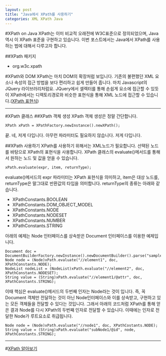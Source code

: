```yaml
---
layout: post
title: "Java에서 XPath를 사용하기"
categories: XML XPath Java
---
```


#XPath on Java
XPath는 이미 비교적 오래전에 W3C표준으로 정의되었으며, Java 역시 이 XPath 표준을 구현하고 있습니다. 이번 포스트에서는 Java에서 XPath를 사용하는 법에 대해서 다루고자 합니다.

##XPath 패키지
- org.w3c.xpath

#XPath와 DOM
XPath는 마치 DOM의 확장처럼 보입니다. 기존의 불편했던 XML 요소나 속성의 접근 방법을 보다 편리하고 쉽게 만들어 줍니다. 마치 Javascript의 JQuery 라이브러리처럼요. JQuery에서 셀렉터를 통해 손쉽게 요소에 접근할 수 있듯이 XPath에서는 디렉토리경로와 비슷한 표현식을 통해 XML 노드에 접근할 수 있습니다.([XPath 표현식](http://kwseo.github.io/2015/07/26/xpath-01.html))


---
#XPath 클래스
##XPath 객체 생성
XPath 객체 생성은 정말 간단합니다.

	XPath xPath = XPathFactory.newInstance().newXPath();

끝. 네, 저게 다입니다. 아무런 파라미터도 필요하지 않습니다. 저게 다입니다. 

##XPath 사용하기
XPath를 사용하기 위해서는 XML노드가 필요합니다. 선택된 노드를 바탕으로 XPath의 표현식을 사용합니다. XPath 클래스의 evaluate()메서드를 통해서 원하는 노드 및 값을 얻을 수 있습니다.

	xPath.evaluate(expr, item, returnType);
	
evaluate()메서드의 expr 파라미터는 XPath 표현식을 의미하고, item은 대상 노드를, returnType은 말그대로 반환값의 타입을 의미합니다. returnType의 종류는 아래와 같습니다.

- XPathConstants.BOOLEAN
- XPathConstants.DOM_OBJECT_MODEL
- XPathConstants.NODE
- XPathConstants.NODESET
- XPathConstants.NUMBER
- XPathConstants.STRING

 아래의 예제는 Node 인터페이스를 상속받은 Document 인터페이스를 이용한 예제입니다.

	Document doc = DocumentBuilderFactory.newInstance().newDocumentBuilder().parse("sample.xml");
	Node node = (Node)xPath.evaluate("//element1", doc, XPathConstants.NODE);
	NodeList nodeList = (NodeList)xPath.evaluate("//element2", doc, XPathConstants.NODESET);
	String value = (String)xPath.evaluate("//element1/@attr", doc, XPathConstants.STRING);
	
이때 핵심은 evaluate()메서드의 두번째 인자는 Node라는 것이 입니다. 즉, 꼭 Document 객체만 전달하는 것이 아닌 Node인터페이스와 이를 상속받고, 구현하고 있는 모든 객체들을 전달할 수 있다는 것입니다. 그래서 아래의 코드처럼 XPath를 통해 얻은 결과 Node를 다시 XPath의 두번째 인자로 전달할 수 있습니다. 이때에는 인자로 전달한 Node가 루트요소로 취급됩니다.

	Node node = (Node)xPath.evaluate("//node1", doc, XPathCostants.NODE);
	String value = (String)xPath.evaluate("subNode1/@id", node, XPathConstants.STRING);

---

#[XPath 알아보기](http://kwseo.github.io/2015/07/28/xpath-02.html)


